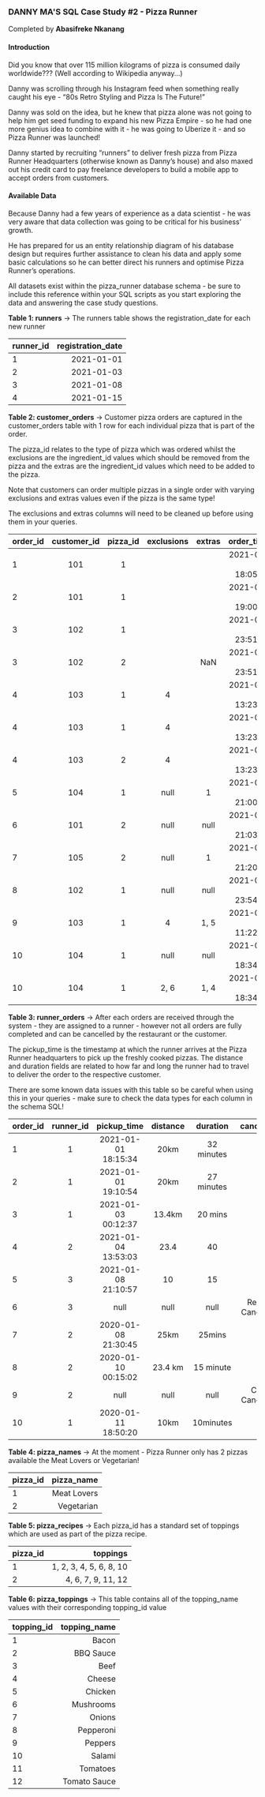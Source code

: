 ### DANNY MA'S SQL Case Study #2 - Pizza Runner
Completed by **Abasifreke Nkanang**

#### Introduction
Did you know that over 115 million kilograms of pizza is consumed daily worldwide??? (Well according to Wikipedia anyway…)

Danny was scrolling through his Instagram feed when something really caught his eye - “80s Retro Styling and Pizza Is The Future!”

Danny was sold on the idea, but he knew that pizza alone was not going to help him get seed funding to expand his new Pizza Empire - so he had one more genius idea to combine with it - he was going to Uberize it - and so Pizza Runner was launched!

Danny started by recruiting “runners” to deliver fresh pizza from Pizza Runner Headquarters (otherwise known as Danny’s house) and also maxed out his credit card to pay freelance developers to build a mobile app to accept orders from customers.

#### Available Data
Because Danny had a few years of experience as a data scientist - he was very aware that data collection was going to be critical for his business’ growth.

He has prepared for us an entity relationship diagram of his database design but requires further assistance to clean his data and apply some basic calculations so he can better direct his runners and optimise Pizza Runner’s operations.

All datasets exist within the pizza_runner database schema - be sure to include this reference within your SQL scripts as you start exploring the data and answering the case study questions.

**Table 1: runners** -> The runners table shows the registration_date for each new runner

|runner_id	|registration_date  |
|:----------|------------------:|
|1	|2021-01-01|
|2	|2021-01-03|
|3	|2021-01-08|
|4	|2021-01-15|


**Table 2: customer_orders** -> Customer pizza orders are captured in the customer_orders table with 1 row for each individual pizza that is part of the order.

The pizza_id relates to the type of pizza which was ordered whilst the exclusions are the ingredient_id values which should be removed from the pizza and the extras are the ingredient_id values which need to be added to the pizza.

Note that customers can order multiple pizzas in a single order with varying exclusions and extras values even if the pizza is the same type!

The exclusions and extras columns will need to be cleaned up before using them in your queries.

|order_id	|customer_id	|pizza_id	|exclusions	|extras	|order_time |
|:----------|:-------------:|:---------:|:---------:|:-----:|----------:|
|1	|101	|1	| 	 |	   |2021-01-01 18:05:02|
|2	|101	|1	| 	 |	   |2021-01-01 19:00:52|
|3	|102	|1	| 	 |	   |2021-01-02 23:51:23|
|3	|102	|2	| 	 |NaN  |2021-01-02 23:51:23|
|4	|103	|1	|4	 |	   |2021-01-04 13:23:46|
|4	|103	|1	|4	 |	   |2021-01-04 13:23:46|
|4	|103	|2	|4	 |	   |2021-01-04 13:23:46|
|5	|104	|1	|null|1    |2021-01-08 21:00:29|
|6	|101	|2	|null|null |2021-01-08 21:03:13|
|7	|105	|2	|null|1	   |2021-01-08 21:20:29|
|8	|102	|1	|null|null |2021-01-09 23:54:33|
|9	|103	|1	|4	 |1, 5 |2021-01-10 11:22:59|
|10	|104	|1	|null|null |2021-01-11 18:34:49|
|10	|104	|1	|2, 6|1, 4 |2021-01-11 18:34:49|


**Table 3: runner_orders** -> After each orders are received through the system - they are assigned to a runner - however not all orders are fully completed and can be cancelled by the restaurant or the customer.

The pickup_time is the timestamp at which the runner arrives at the Pizza Runner headquarters to pick up the freshly cooked pizzas. The distance and duration fields are related to how far and long the runner had to travel to deliver the order to the respective customer.

There are some known data issues with this table so be careful when using this in your queries - make sure to check the data types for each column in the schema SQL!

|order_id	|runner_id	|pickup_time	|distance	|duration	|cancellation  |
|:----------|:---------:|:-------------:|:---------:|:---------:|-------------:|
|1	|1	|2021-01-01 18:15:34 |	20km	|32 minutes|	                   | 
|2	|1	|2021-01-01 19:10:54 |	20km	|27 minutes|	                   |
|3	|1	|2021-01-03 00:12:37 |	13.4km	|20 mins   |NaN                    |
|4	|2	|2021-01-04 13:53:03 |	23.4	|40	       |NaN                    |
|5	|3	|2021-01-08 21:10:57 |	10	    |15	       |NaN                    |
|6	|3	|null	             |  null	|null      |Restaurant Cancellation|
|7	|2	|2020-01-08 21:30:45 |	25km	|25mins	   |null                   |
|8	|2	|2020-01-10 00:15:02 |	23.4 km	|15 minute |null                   |
|9	|2	|null                |	null	|null	   |Customer Cancellation  |
|10	|1	|2020-01-11 18:50:20 |	10km	|10minutes |null                   |


**Table 4: pizza_names** -> At the moment - Pizza Runner only has 2 pizzas available the Meat Lovers or Vegetarian!

|pizza_id	|pizza_name  |
|:----------|-----------:|
|1	|Meat Lovers|
|2	|Vegetarian|


**Table 5: pizza_recipes** -> Each pizza_id has a standard set of toppings which are used as part of the pizza recipe.

|pizza_id	|toppings |
|:----------|--------:|
|1	|1, 2, 3, 4, 5, 6, 8, 10 |
|2	|4, 6, 7, 9, 11, 12      |


**Table 6: pizza_toppings** -> This table contains all of the topping_name values with their corresponding topping_id value

|topping_id	|topping_name |
|:----------|------------:|
|1	|Bacon        |
|2	|BBQ Sauce    |
|3	|Beef         |
|4	|Cheese       |
|5	|Chicken      |
|6	|Mushrooms    |
|7	|Onions       |
|8	|Pepperoni    |
|9	|Peppers      |
|10	|Salami       |
|11	|Tomatoes     |
|12	|Tomato Sauce |